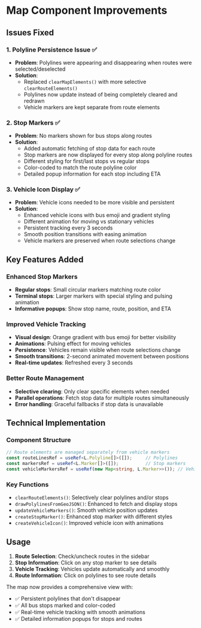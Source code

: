 # Map Component Improvements

## Issues Fixed

### 1. **Polyline Persistence Issue** ✅
- **Problem**: Polylines were appearing and disappearing when routes were selected/deselected
- **Solution**: 
  - Replaced `clearMapElements()` with more selective `clearRouteElements()`
  - Polylines now update instead of being completely cleared and redrawn
  - Vehicle markers are kept separate from route elements

### 2. **Stop Markers** ✅
- **Problem**: No markers shown for bus stops along routes
- **Solution**:
  - Added automatic fetching of stop data for each route
  - Stop markers are now displayed for every stop along polyline routes
  - Different styling for first/last stops vs regular stops
  - Color-coded to match the route polyline color
  - Detailed popup information for each stop including ETA

### 3. **Vehicle Icon Display** ✅
- **Problem**: Vehicle icons needed to be more visible and persistent
- **Solution**:
  - Enhanced vehicle icons with bus emoji and gradient styling
  - Different animation for moving vs stationary vehicles
  - Persistent tracking every 3 seconds
  - Smooth position transitions with easing animation
  - Vehicle markers are preserved when route selections change

## Key Features Added

### Enhanced Stop Markers
- **Regular stops**: Small circular markers matching route color
- **Terminal stops**: Larger markers with special styling and pulsing animation
- **Informative popups**: Show stop name, route, position, and ETA

### Improved Vehicle Tracking
- **Visual design**: Orange gradient with bus emoji for better visibility
- **Animations**: Pulsing effect for moving vehicles
- **Persistence**: Vehicles remain visible when route selections change
- **Smooth transitions**: 2-second animated movement between positions
- **Real-time updates**: Refreshed every 3 seconds

### Better Route Management
- **Selective clearing**: Only clear specific elements when needed
- **Parallel operations**: Fetch stop data for multiple routes simultaneously
- **Error handling**: Graceful fallbacks if stop data is unavailable

## Technical Implementation

### Component Structure
```typescript
// Route elements are managed separately from vehicle markers
const routeLinesRef = useRef<L.Polyline[]>([]);     // Polylines
const markersRef = useRef<L.Marker[]>([]);          // Stop markers  
const vehicleMarkersRef = useRef(new Map<string, L.Marker>>()); // Vehicle markers
```

### Key Functions
- `clearRouteElements()`: Selectively clear polylines and/or stops
- `drawPolylinesFromGeoJSON()`: Enhanced to fetch and display stops
- `updateVehicleMarkers()`: Smooth vehicle position updates
- `createStopMarker()`: Enhanced stop marker with different styles
- `createVehicleIcon()`: Improved vehicle icon with animations

## Usage

1. **Route Selection**: Check/uncheck routes in the sidebar
2. **Stop Information**: Click on any stop marker to see details
3. **Vehicle Tracking**: Vehicles update automatically and smoothly
4. **Route Information**: Click on polylines to see route details

The map now provides a comprehensive view with:
- ✅ Persistent polylines that don't disappear
- ✅ All bus stops marked and color-coded
- ✅ Real-time vehicle tracking with smooth animations
- ✅ Detailed information popups for stops and routes